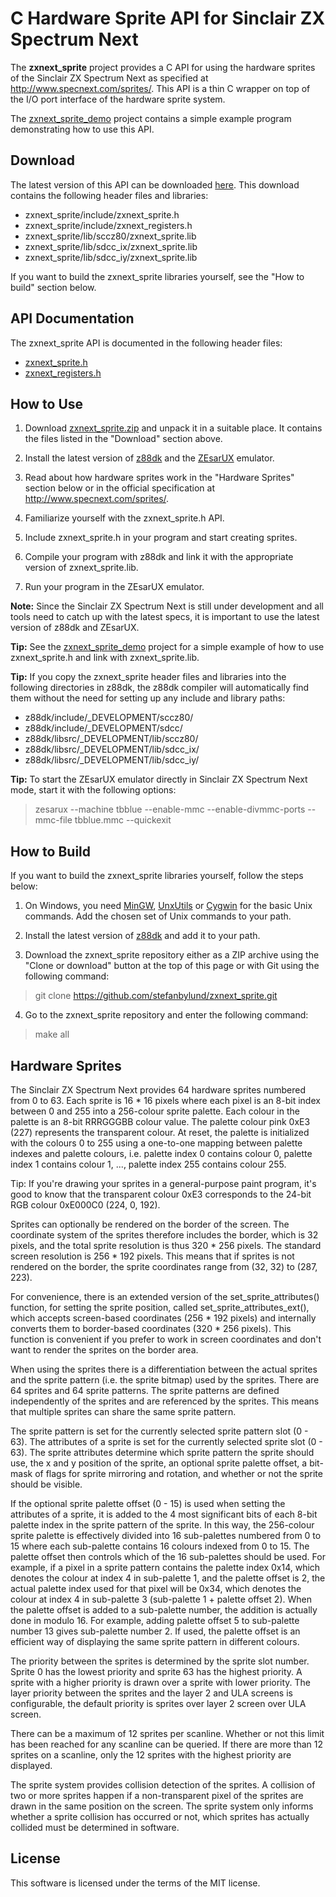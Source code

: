 # C Hardware Sprite API for Sinclair ZX Spectrum Next

The **zxnext_sprite** project provides a C API for using the hardware sprites of
the Sinclair ZX Spectrum Next as specified at http://www.specnext.com/sprites/.
This API is a thin C wrapper on top of the I/O port interface of the hardware
sprite system.

The [zxnext_sprite_demo](https://github.com/stefanbylund/zxnext_sprite_demo)
project contains a simple example program demonstrating how to use this API.

## Download

The latest version of this API can be downloaded [here](build/zxnext_sprite.zip).
This download contains the following header files and libraries:

* zxnext_sprite/include/zxnext_sprite.h
* zxnext_sprite/include/zxnext_registers.h
* zxnext_sprite/lib/sccz80/zxnext_sprite.lib
* zxnext_sprite/lib/sdcc_ix/zxnext_sprite.lib
* zxnext_sprite/lib/sdcc_iy/zxnext_sprite.lib

If you want to build the zxnext_sprite libraries yourself, see the "How to build"
section below.

## API Documentation

The zxnext_sprite API is documented in the following header files:

* [zxnext_sprite.h](include/zxnext_sprite.h)
* [zxnext_registers.h](include/zxnext_registers.h)

## How to Use

1. Download [zxnext_sprite.zip](build/zxnext_sprite.zip) and unpack it in a
suitable place. It contains the files listed in the "Download" section above.

2. Install the latest version of [z88dk](https://github.com/z88dk/z88dk) and
the [ZEsarUX](https://sourceforge.net/projects/zesarux/) emulator.

4. Read about how hardware sprites work in the "Hardware Sprites" section below
or in the official specification at http://www.specnext.com/sprites/.

5. Familiarize yourself with the zxnext_sprite.h API.

6. Include zxnext_sprite.h in your program and start creating sprites.

7. Compile your program with z88dk and link it with the appropriate version of
zxnext_sprite.lib.

8. Run your program in the ZEsarUX emulator.

**Note:** Since the Sinclair ZX Spectrum Next is still under development and all
tools need to catch up with the latest specs, it is important to use the latest
version of z88dk and ZEsarUX.

**Tip:** See the [zxnext_sprite_demo](https://github.com/stefanbylund/zxnext_sprite_demo)
project for a simple example of how to use zxnext_sprite.h and link with zxnext_sprite.lib.

**Tip:** If you copy the zxnext_sprite header files and libraries into the
following directories in z88dk, the z88dk compiler will automatically find them
without the need for setting up any include and library paths:

* z88dk/include/_DEVELOPMENT/sccz80/
* z88dk/include/_DEVELOPMENT/sdcc/
* z88dk/libsrc/_DEVELOPMENT/lib/sccz80/
* z88dk/libsrc/_DEVELOPMENT/lib/sdcc_ix/
* z88dk/libsrc/_DEVELOPMENT/lib/sdcc_iy/

**Tip:** To start the ZEsarUX emulator directly in Sinclair ZX Spectrum Next
mode, start it with the following options:

> zesarux --machine tbblue --enable-mmc --enable-divmmc-ports --mmc-file tbblue.mmc --quickexit

## How to Build

If you want to build the zxnext_sprite libraries yourself, follow the steps below:

1. On Windows, you need [MinGW](http://www.mingw.org/),
[UnxUtils](https://sourceforge.net/projects/unxutils/) or
[Cygwin](https://www.cygwin.com/) for the basic Unix commands. Add the chosen
set of Unix commands to your path.

2. Install the latest version of [z88dk](https://github.com/z88dk/z88dk) and add
it to your path.

3. Download the zxnext_sprite repository either as a ZIP archive using the
"Clone or download" button at the top of this page or with Git using the
following command:

> git clone https://github.com/stefanbylund/zxnext_sprite.git

4. Go to the zxnext_sprite repository and enter the following command:

> make all

## Hardware Sprites

The Sinclair ZX Spectrum Next provides 64 hardware sprites numbered from 0 to
63\. Each sprite is 16 * 16 pixels where each pixel is an 8-bit index between
0 and 255 into a 256-colour sprite palette. Each colour in the palette is an
8-bit RRRGGGBB colour value. The palette colour pink 0xE3 (227) represents
the transparent colour. At reset, the palette is initialized with the colours
0 to 255 using a one-to-one mapping between palette indexes and palette
colours, i.e. palette index 0 contains colour 0, palette index 1 contains
colour 1, ..., palette index 255 contains colour 255.

Tip: If you're drawing your sprites in a general-purpose paint program, it's
good to know that the transparent colour 0xE3 corresponds to the 24-bit RGB
colour 0xE000C0 (224, 0, 192).

Sprites can optionally be rendered on the border of the screen. The coordinate
system of the sprites therefore includes the border, which is 32 pixels, and
the total sprite resolution is thus 320 * 256 pixels. The standard screen
resolution is 256 * 192 pixels. This means that if sprites is not rendered on
the border, the sprite coordinates range from (32, 32) to (287, 223).

For convenience, there is an extended version of the set_sprite_attributes()
function, for setting the sprite position, called set_sprite_attributes_ext(),
which accepts screen-based coordinates (256 * 192 pixels) and internally
converts them to border-based coordinates (320 * 256 pixels). This function
is convenient if you prefer to work in screen coordinates and don't want to
render the sprites on the border area.

When using the sprites there is a differentiation between the actual sprites
and the sprite pattern (i.e. the sprite bitmap) used by the sprites. There
are 64 sprites and 64 sprite patterns. The sprite patterns are defined
independently of the sprites and are referenced by the sprites. This means
that multiple sprites can share the same sprite pattern.

The sprite pattern is set for the currently selected sprite pattern slot
(0 - 63). The attributes of a sprite is set for the currently selected sprite
slot (0 - 63). The sprite attributes determine which sprite pattern the sprite
should use, the x and y position of the sprite, an optional sprite palette
offset, a bit-mask of flags for sprite mirroring and rotation, and whether or
not the sprite should be visible.

If the optional sprite palette offset (0 - 15) is used when setting the
attributes of a sprite, it is added to the 4 most significant bits of each
8-bit palette index in the sprite pattern of the sprite. In this way, the
256-colour sprite palette is effectively divided into 16 sub-palettes
numbered from 0 to 15 where each sub-palette contains 16 colours indexed from
0 to 15. The palette offset then controls which of the 16 sub-palettes should
be used. For example, if a pixel in a sprite pattern contains the palette
index 0x14, which denotes the colour at index 4 in sub-palette 1, and the
palette offset is 2, the actual palette index used for that pixel will be
0x34, which denotes the colour at index 4 in sub-palette 3 (sub-palette 1 +
palette offset 2). When the palette offset is added to a sub-palette number,
the addition is actually done in modulo 16. For example, adding palette
offset 5 to sub-palette number 13 gives sub-palette number 2. If used, the
palette offset is an efficient way of displaying the same sprite pattern in
different colours.

The priority between the sprites is determined by the sprite slot number.
Sprite 0 has the lowest priority and sprite 63 has the highest priority.
A sprite with a higher priority is drawn over a sprite with lower priority.
The layer priority between the sprites and the layer 2 and ULA screens is
configurable, the default priority is sprites over layer 2 screen over ULA
screen.

There can be a maximum of 12 sprites per scanline. Whether or not this limit
has been reached for any scanline can be queried. If there are more than 12
sprites on a scanline, only the 12 sprites with the highest priority are
displayed.

The sprite system provides collision detection of the sprites. A collision of
two or more sprites happen if a non-transparent pixel of the sprites are drawn
in the same position on the screen. The sprite system only informs whether a
sprite collision has occurred or not, which sprites has actually collided must
be determined in software.

## License

This software is licensed under the terms of the MIT license.
